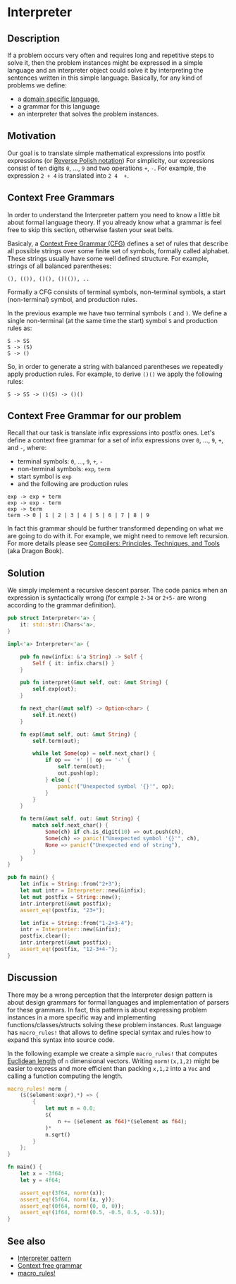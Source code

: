 # Interpreter

## Description

If a problem occurs very often and requires long and repetitive steps to solve
it, then the problem instances might be expressed in a simple language and an
interpreter object could solve it by interpreting the sentences written in this
simple language.
Basically, for any kind of problems we define:

- a [domain specific language](https://en.wikipedia.org/wiki/Domain-specific_language),
- a grammar for this language
- an interpreter that solves the problem instances.

## Motivation

Our goal is to translate simple mathematical expressions into
postfix expressions (or [Reverse Polish notation](https://en.wikipedia.org/wiki/Reverse_Polish_notation))
For simplicity, our expressions consist of ten digits `0`, ..., `9` and two
operations `+`, `-`. For example, the expression `2 + 4` is translated into `2 4  +`.

## Context Free Grammars

In order to understand the Interpreter pattern you need to know a little bit
about formal language theory. If you already know what a grammar is feel free
to skip this section, otherwise fasten your seat belts.

Basicaly, a [Context Free Grammar (CFG)](https://en.wikipedia.org/wiki/Context-free_grammar)
defines a set of rules that describe all possible strings over some finite
set of symbols, formally called alphabet. These strings usually have some well
defined structure. For example, strings of all balanced parentheses:

```ignore
(), (()), ()(), ()(()), ..
```

Formally a CFG consists of terminal symbols, non-terminal symbols, a start
(non-terminal) symbol, and production rules.

In the previous example we have two terminal symbols `(` and `)`. We define a
single non-terminal (at the same time the start) symbol `S` and production rules
as:

```ignore
S -> SS
S -> (S)
S -> ()
```

So, in order to generate a string with balanced parentheses we repeatedly apply
production rules. For example, to derive `()()` we apply the following rules:

```ignore
S -> SS -> ()(S) -> ()()
```

## Context Free Grammar for our problem

Recall that our task is translate infix expressions into postfix ones. Let's
define a context free grammar for a set of infix expressions over `0`, ..., `9`, `+`, and `-`,
where:

- terminal symbols: `0`, ..., `9`, `+`, `-`
- non-terminal symbols: `exp`, `term`
- start symbol is `exp`
- and the following are production rules

```ignore
exp -> exp + term
exp -> exp - term
exp -> term
term -> 0 | 1 | 2 | 3 | 4 | 5 | 6 | 7 | 8 | 9
```

In fact this grammar should be further transformed depending on what we are going
to do with it. For example, we might need to remove left recursion.
For more details please see [Compilers: Principles, Techniques, and Tools](https://en.wikipedia.org/wiki/Compilers:_Principles,_Techniques,_and_Tools)
(aka Dragon Book).

## Solution

We simply implement a recursive descent parser. The code panics when an expression
is syntactically wrong (for exmple `2-34` or `2+5-` are wrong according to the
grammar definition).

```rust
pub struct Interpreter<'a> {
    it: std::str::Chars<'a>,
}

impl<'a> Interpreter<'a> {

    pub fn new(infix: &'a String) -> Self {
        Self { it: infix.chars() }
    }

    pub fn interpret(&mut self, out: &mut String) {
        self.exp(out);
    }

    fn next_char(&mut self) -> Option<char> {
        self.it.next()
    }

    fn exp(&mut self, out: &mut String) {
        self.term(out);

        while let Some(op) = self.next_char() {
            if op == '+' || op == '-' {
                self.term(out);
                out.push(op);
            } else {
                panic!("Unexpected symbol '{}'", op);
            }
        }
    }

    fn term(&mut self, out: &mut String) {
        match self.next_char() {
            Some(ch) if ch.is_digit(10) => out.push(ch),
            Some(ch) => panic!("Unexpected symbol '{}'", ch),
            None => panic!("Unexpected end of string"),
        }
    }
}

pub fn main() {
    let infix = String::from("2+3");
    let mut intr = Interpreter::new(&infix);
    let mut postfix = String::new();
    intr.interpret(&mut postfix);
    assert_eq!(postfix, "23+");

    let infix = String::from("1-2+3-4");
    intr = Interpreter::new(&infix);
    postfix.clear();
    intr.interpret(&mut postfix);
    assert_eq!(postfix, "12-3+4-");
}
```

## Discussion

There may be a wrong perception that the Interpreter design pattern
is about design grammars for formal languages and implementation
of parsers for these grammars. In fact, this pattern is about expressing
problem instances in a more specific way and implementing
functions/classes/structs solving these problem instances.
Rust language has `macro_rules!` that allows to define special
syntax and rules how to expand this syntax into source code.

In the following example we create a simple `macro_rules!` that computes
[Euclidean length](https://en.wikipedia.org/wiki/Euclidean_distance)
of `n` dimensional vectors. Writing `norm!(x,1,2)` might
be easier to express and more efficient
than packing `x,1,2` into a `Vec`
and calling a function computing the length.

```rust
macro_rules! norm {
    ($($element:expr),*) => {
        {
            let mut n = 0.0;
            $(
                n += ($element as f64)*($element as f64);
            )*
            n.sqrt()
        }
    };
}

fn main() {
    let x = -3f64;
    let y = 4f64;

    assert_eq!(3f64, norm!(x));
    assert_eq!(5f64, norm!(x, y));
    assert_eq!(0f64, norm!(0, 0, 0)); 
    assert_eq!(1f64, norm!(0.5, -0.5, 0.5, -0.5));
}
```

## See also

- [Interpreter pattern](https://en.wikipedia.org/wiki/Interpreter_pattern)
- [Context free grammar](https://en.wikipedia.org/wiki/Context-free_grammar)
- [macro_rules!](https://doc.rust-lang.org/rust-by-example/macros.html)
